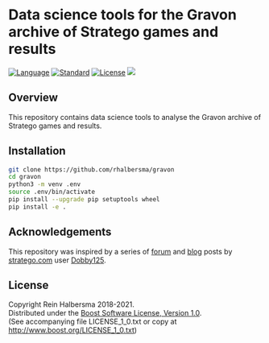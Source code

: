 # Data science tools for the Gravon archive of Stratego games and results

[![Language](https://img.shields.io/badge/language-Python-blue.svg)](https://www.python.org/)
[![Standard](https://img.shields.io/badge/Python-3.8-blue.svg)](https://en.wikipedia.org/wiki/History_of_Python)
[![License](https://img.shields.io/badge/license-Boost-blue.svg)](https://opensource.org/licenses/BSL-1.0)
[![](https://tokei.rs/b1/github/rhalbersma/gravon?category=code)](https://github.com/rhalbersma/gravon)

## Overview

This repository contains data science tools to analyse the Gravon archive of Stratego games and results.

## Installation

```bash
git clone https://github.com/rhalbersma/gravon
cd gravon
python3 -m venv .env
source .env/bin/activate
pip install --upgrade pip setuptools wheel
pip install -e .
```

## Acknowledgements

This repository was inspired by a series of [forum](http://forum.stratego.com/topic/4470-top-20-common-game-setups-at-gravon-site/) and [blog](https://stratego-tips.blogspot.com/) posts by [stratego.com](http://www.stratego.com/) user [Dobby125](http://forum.stratego.com/user/873-dobby125/).

## License

Copyright Rein Halbersma 2018-2021.  
Distributed under the [Boost Software License, Version 1.0](http://www.boost.org/users/license.html).  
(See accompanying file LICENSE_1_0.txt or copy at http://www.boost.org/LICENSE_1_0.txt)
